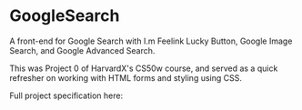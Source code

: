 # GoogleSearch
<p>
A front-end for Google Search with I.m Feelink Lucky Button, Google Image Search, and Google Advanced Search.
</p>
<p>
This was Project 0 of HarvardX's CS50w course, and served as a quick refresher on working with HTML forms and styling using CSS.
</p>
<p>
Full project specification here: <https://cs50.harvard.edu/web/2020/projects/0/search/>
</p>